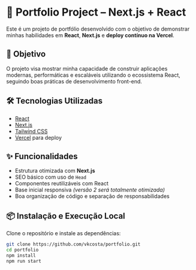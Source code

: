 # 🚀 Portfolio Project – Next.js + React

Este é um projeto de portfólio desenvolvido com o objetivo de demonstrar minhas habilidades em **React**, **Next.js** e **deploy contínuo na Vercel**.

## 🧠 Objetivo

O projeto visa mostrar minha capacidade de construir aplicações modernas, performáticas e escaláveis utilizando o ecossistema React, seguindo boas práticas de desenvolvimento front-end.

## 🛠️ Tecnologias Utilizadas

- [React](https://reactjs.org/)
- [Next.js](https://nextjs.org/)
- [Tailwind CSS](https://tailwindcss.com/)
- [Vercel](https://vercel.com/) para deploy

## ✨ Funcionalidades

- Estrutura otimizada com **Next.js**
- SEO básico com uso de `Head`
- Componentes reutilizáveis com React
- Base inicial responsiva *(versão 2 será totalmente otimizada)*
- Boa organização de código e separação de responsabilidades

## 📦 Instalação e Execução Local

Clone o repositório e instale as dependências:

```bash
git clone https://github.com/vkcosta/portfolio.git
cd portfolio
npm install
npm run start
